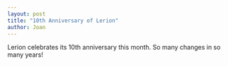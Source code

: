 ```yaml
---
layout: post
title: "10th Anniversary of Lerion"
author: Joan
---
```

Lerion celebrates its 10th anniversary this month. So many changes in so many years!
